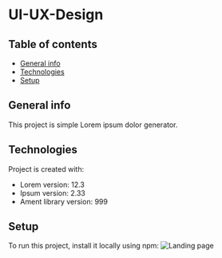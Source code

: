 # UI-UX-Design

## Table of contents
* [General info](#general-info)
* [Technologies](#technologies)
* [Setup](#setup)

## General info
This project is simple Lorem ipsum dolor generator.
	
## Technologies
Project is created with:
* Lorem version: 12.3
* Ipsum version: 2.33
* Ament library version: 999
	
## Setup
To run this project, install it locally using npm:
![Landing page](https://user-images.githubusercontent.com/69234355/123887808-b590ac80-d984-11eb-8d85-0e6b5aac7363.jpg)
